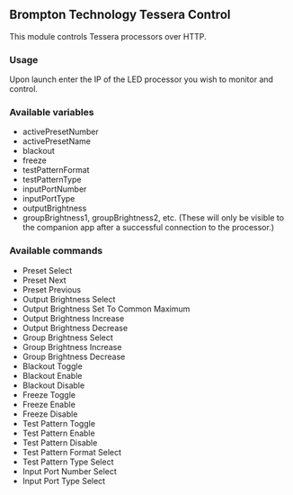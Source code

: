 ## Brompton Technology Tessera Control

This module controls Tessera processors over HTTP.

### Usage

Upon launch enter the IP of the LED processor you wish to monitor and control.

### Available variables

- activePresetNumber
- activePresetName
- blackout
- freeze
- testPatternFormat
- testPatternType
- inputPortNumber
- inputPortType
- outputBrightness
- groupBrightness1, groupBrightness2, etc. (These will only be visible to the companion app after a successful connection to the processor.)

### Available commands

- Preset Select
- Preset Next
- Preset Previous
- Output Brightness Select
- Output Brightness Set To Common Maximum
- Output Brightness Increase
- Output Brightness Decrease
- Group Brightness Select
- Group Brightness Increase
- Group Brightness Decrease
- Blackout Toggle
- Blackout Enable
- Blackout Disable
- Freeze Toggle
- Freeze Enable
- Freeze Disable
- Test Pattern Toggle
- Test Pattern Enable
- Test Pattern Disable
- Test Pattern Format Select
- Test Pattern Type Select
- Input Port Number Select
- Input Port Type Select
